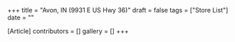 +++
title = "Avon, IN (9931 E US Hwy 36)"
draft = false
tags = ["Store List"]
date = ""

[Article]
contributors = []
gallery = []
+++